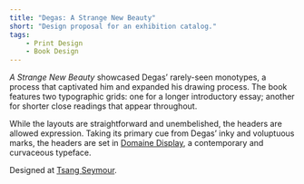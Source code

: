 ```yaml
---
title: "Degas: A Strange New Beauty"
short: "Design proposal for an exhibition catalog."
tags:
    - Print Design
    - Book Design
---
```


*A Strange New Beauty* showcased Degas’ rarely-seen monotypes, a process that captivated him and expanded his drawing process. The book features two typographic grids: one for a longer introductory essay; another for shorter close readings that appear throughout.

While the layouts are straightforward and unembelished, the headers are allowed expression. Taking its primary cue from Degas’ inky and voluptuous marks, the headers are set in [Domaine Display](https://klim.co.nz/retail-fonts/domaine-display/), a contemporary and curvaceous typeface.

Designed at [Tsang Seymour](http://www.tsangseymour.com/).

